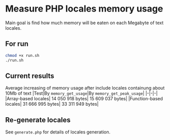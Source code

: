 # Measure PHP locales memory usage

Main goal is find how much memory will be eaten on each Megabyte of text locales.

## For run

```sh
chmod +x run.sh
./run.sh
```

## Current results

Average increasing of memory usage after include locales containung about 10Mb of text
|Test|By `memory_get_usage`|By `memory_get_peak_usage`|
|-|-|-|
|Array-based locales| 14 050 918 bytes| 15 609 037 bytes|
|Function-based locales| 31 666 995 bytes| 33 311 949 bytes|


## Re-generate locales
See `generate.php` for details of locales generation.
